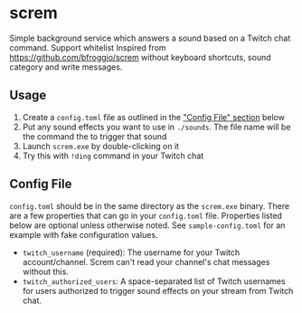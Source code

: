 # screm

Simple background service which answers a sound based on a Twitch chat command. Support whitelist Inspired
from https://github.com/bfroggio/screm without keyboard shortcuts, sound category and write messages.

## Usage

1. Create a `config.toml` file as outlined in the ["Config File" section](#config-file) below
1. Put any sound effects you want to use in `./sounds`. The file name will be the command the to trigger that sound
1. Launch `screm.exe` by double-clicking on it
1. Try this with `!ding` command in your Twitch chat

## Config File

`config.toml` should be in the same directory as the `screm.exe` binary. There are a few properties that can go in
your `config.toml` file. Properties listed below are optional unless otherwise noted. See `sample-config.toml` for an
example with fake configuration values.

- `twitch_username` (required): The username for your Twitch account/channel. Screm can't read your channel's chat
  messages without this.
- `twitch_authorized_users`: A space-separated list of Twitch usernames for users authorized to trigger sound effects on
  your stream from Twitch chat.
